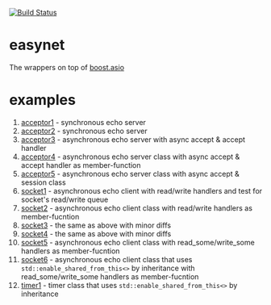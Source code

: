 [![Build Status](https://travis-ci.org/niXman/yas.svg?branch=master)](https://travis-ci.org/niXman/easynet)

easynet
=======

The wrappers on top of [boost.asio](https://www.boost.org/doc/libs/1_71_0/doc/html/boost_asio.html)

examples
=======
1. [acceptor1](https://github.com/niXman/easynet/blob/master/examples/acceptor1/acceptor1.cpp) - synchronous echo server
2. [acceptor2](https://github.com/niXman/easynet/blob/master/examples/acceptor2/acceptor2.cpp) - synchronous echo server
3. [acceptor3](https://github.com/niXman/easynet/blob/master/examples/acceptor3/acceptor3.cpp) - asynchronous echo server with async accept & accept handler
4. [acceptor4](https://github.com/niXman/easynet/blob/master/examples/acceptor4/acceptor4.cpp) - asynchronous echo server class with async accept & accept handler as member-function
5. [acceptor5](https://github.com/niXman/easynet/blob/master/examples/acceptor5/acceptor5.cpp) - asynchronous echo server class with async accept & session class
6. [socket1](https://github.com/niXman/easynet/blob/master/examples/socket1/socket1.cpp) - asynchronous echo client with read/write handlers and test for socket's read/write queue
7. [socket2](https://github.com/niXman/easynet/blob/master/examples/socket2/socket2.cpp) - asynchronous echo client class with read/write handlers as member-fucntion
8. [socket3](https://github.com/niXman/easynet/blob/master/examples/socket3/socket3.cpp) - the same as above with minor diffs
9. [socket4](https://github.com/niXman/easynet/blob/master/examples/socket4/socket4.cpp) - the same as above with minor diffs
10. [socket5](https://github.com/niXman/easynet/blob/master/examples/socket5/socket5.cpp) - asynchronous echo client class with read_some/write_some handlers as member-fucntion
10. [socket6](https://github.com/niXman/easynet/blob/master/examples/socket6/socket6.cpp) - asynchronous echo client class that uses `std::enable_shared_from_this<>` by inheritance with read_some/write_some handlers as member-fucntion
10. [timer1](https://github.com/niXman/easynet/blob/master/examples/timer1/timer1.cpp) - timer class that uses `std::enable_shared_from_this<>` by inheritance
